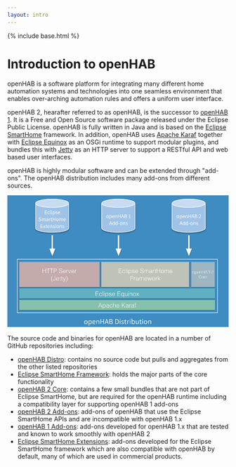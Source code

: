 ```yaml
---
layout: intro
---
```


{% include base.html %}

# Introduction to openHAB

openHAB is a software platform for integrating many different home automation systems and technologies into one seamless environment that enables over-arching automation rules and offers a uniform user interface.

openHAB 2, hearafter referred to as openHAB, is the successor to [openHAB 1](https://github.com/openhab/openhab/wiki). It is a Free and Open Source software package released under the Eclipse Public License. openHAB is fully written in Java and is based on the [Eclipse SmartHome](https://eclipse.org/smarthome/) framework. In addition, openHAB uses [Apache Karaf](http://karaf.apache.org/) together with [Eclipse Equinox](https://www.eclipse.org/equinox/) as an OSGi runtime to support modular plugins, and bundles this with [Jetty](https://www.eclipse.org/jetty/) as an HTTP server to support a RESTful API and web based user interfaces.

openHAB is highly modular software and can be extended through "add-ons". The openHAB distribution includes many add-ons from different sources.

![distribution overview](images/distro.png)

The source code and binaries for openHAB are located in a number of GitHub repositories including:

 - [openHAB Distro](https://github.com/openhab/openhab-distro): contains no source code but pulls and aggregates from the other listed repositories
 - [Eclipse SmartHome Framework](https://github.com/eclipse/smarthome): holds the major parts of the core functionality
 - [openHAB 2 Core](https://github.com/kaikreuzer/openhab-core): contains a few small bundles that are not part of Eclipse SmartHome, but are required for the openHAB runtime including a compatibility layer for supporting openHAB 1 add-ons
 - [openHAB 2 Add-ons](https://github.com/openhab/openhab2): add-ons of openHAB that use the Eclipse SmartHome APIs and are incompatible with openHAB 1.x
 - [openHAB 1 Add-ons](https://github.com/openhab/openhab): add-ons developed for openHAB 1.x that are tested and known to work smoothly with openHAB 2
 - [Eclipse SmartHome Extensions](https://github.com/eclipse/smarthome/tree/master/extensions): add-ons developed for the Eclipse SmartHome framework which are also compatible with openHAB by default, many of which are used in commercial products.
 
